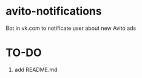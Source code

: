# avito-notifications
Bot in vk.com to notificate user about new Avito ads

# TO-DO
1) add README.md
